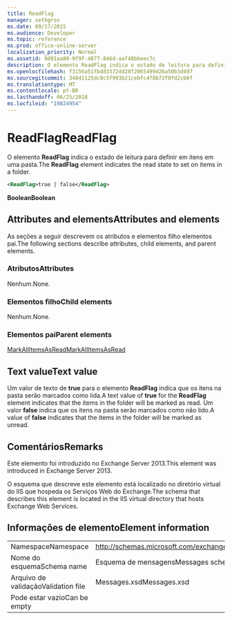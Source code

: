 ```yaml
---
title: ReadFlag
manager: sethgros
ms.date: 09/17/2015
ms.audience: Developer
ms.topic: reference
ms.prod: office-online-server
localization_priority: Normal
ms.assetid: 9d91aa89-9f9f-4877-846d-aaf48bbeec7c
description: O elemento ReadFlag indica o estado de leitura para definir em itens em uma pasta.
ms.openlocfilehash: f3156a51fbdd3372dd28f2065499d26a50b3d497
ms.sourcegitcommit: 34041125dc8c5f993b21cebfc4f8b72f0fd2cb6f
ms.translationtype: MT
ms.contentlocale: pt-BR
ms.lasthandoff: 06/25/2018
ms.locfileid: "19824954"
---
```

# <a name="readflag"></a><span data-ttu-id="21ea0-103">ReadFlag</span><span class="sxs-lookup"><span data-stu-id="21ea0-103">ReadFlag</span></span>

<span data-ttu-id="21ea0-104">O elemento **ReadFlag** indica o estado de leitura para definir em itens em uma pasta.</span><span class="sxs-lookup"><span data-stu-id="21ea0-104">The **ReadFlag** element indicates the read state to set on items in a folder.</span></span> 
  
```XML
<ReadFlag>true | false</ReadFlag>
```

 <span data-ttu-id="21ea0-105">**Boolean**</span><span class="sxs-lookup"><span data-stu-id="21ea0-105">**Boolean**</span></span>
## <a name="attributes-and-elements"></a><span data-ttu-id="21ea0-106">Attributes and elements</span><span class="sxs-lookup"><span data-stu-id="21ea0-106">Attributes and elements</span></span>

<span data-ttu-id="21ea0-107">As seções a seguir descrevem os atributos e elementos filho elementos pai.</span><span class="sxs-lookup"><span data-stu-id="21ea0-107">The following sections describe attributes, child elements, and parent elements.</span></span>
  
### <a name="attributes"></a><span data-ttu-id="21ea0-108">Atributos</span><span class="sxs-lookup"><span data-stu-id="21ea0-108">Attributes</span></span>

<span data-ttu-id="21ea0-109">Nenhum.</span><span class="sxs-lookup"><span data-stu-id="21ea0-109">None.</span></span>
  
### <a name="child-elements"></a><span data-ttu-id="21ea0-110">Elementos filho</span><span class="sxs-lookup"><span data-stu-id="21ea0-110">Child elements</span></span>

<span data-ttu-id="21ea0-111">Nenhum.</span><span class="sxs-lookup"><span data-stu-id="21ea0-111">None.</span></span>
  
### <a name="parent-elements"></a><span data-ttu-id="21ea0-112">Elementos pai</span><span class="sxs-lookup"><span data-stu-id="21ea0-112">Parent elements</span></span>

[<span data-ttu-id="21ea0-113">MarkAllItemsAsRead</span><span class="sxs-lookup"><span data-stu-id="21ea0-113">MarkAllItemsAsRead</span></span>](markallitemsasread.md)
  
## <a name="text-value"></a><span data-ttu-id="21ea0-114">Text value</span><span class="sxs-lookup"><span data-stu-id="21ea0-114">Text value</span></span>

<span data-ttu-id="21ea0-115">Um valor de texto de **true** para o elemento **ReadFlag** indica que os itens na pasta serão marcados como lida.</span><span class="sxs-lookup"><span data-stu-id="21ea0-115">A text value of **true** for the **ReadFlag** element indicates that the items in the folder will be marked as read.</span></span> <span data-ttu-id="21ea0-116">Um valor **false** indica que os itens na pasta serão marcados como não lido.</span><span class="sxs-lookup"><span data-stu-id="21ea0-116">A value of **false** indicates that the items in the folder will be marked as unread.</span></span> 
  
## <a name="remarks"></a><span data-ttu-id="21ea0-117">Comentários</span><span class="sxs-lookup"><span data-stu-id="21ea0-117">Remarks</span></span>

<span data-ttu-id="21ea0-118">Este elemento foi introduzido no Exchange Server 2013.</span><span class="sxs-lookup"><span data-stu-id="21ea0-118">This element was introduced in Exchange Server 2013.</span></span>
  
<span data-ttu-id="21ea0-119">O esquema que descreve este elemento está localizado no diretório virtual do IIS que hospeda os Serviços Web do Exchange.</span><span class="sxs-lookup"><span data-stu-id="21ea0-119">The schema that describes this element is located in the IIS virtual directory that hosts Exchange Web Services.</span></span>
  
## <a name="element-information"></a><span data-ttu-id="21ea0-120">Informações de elemento</span><span class="sxs-lookup"><span data-stu-id="21ea0-120">Element information</span></span>

|||
|:-----|:-----|
|<span data-ttu-id="21ea0-121">Namespace</span><span class="sxs-lookup"><span data-stu-id="21ea0-121">Namespace</span></span>  <br/> |http://schemas.microsoft.com/exchange/services/2006/messages  <br/> |
|<span data-ttu-id="21ea0-122">Nome do esquema</span><span class="sxs-lookup"><span data-stu-id="21ea0-122">Schema name</span></span>  <br/> |<span data-ttu-id="21ea0-123">Esquema de mensagens</span><span class="sxs-lookup"><span data-stu-id="21ea0-123">Messages schema</span></span>  <br/> |
|<span data-ttu-id="21ea0-124">Arquivo de validação</span><span class="sxs-lookup"><span data-stu-id="21ea0-124">Validation file</span></span>  <br/> |<span data-ttu-id="21ea0-125">Messages.xsd</span><span class="sxs-lookup"><span data-stu-id="21ea0-125">Messages.xsd</span></span>  <br/> |
|<span data-ttu-id="21ea0-126">Pode estar vazio</span><span class="sxs-lookup"><span data-stu-id="21ea0-126">Can be empty</span></span>  <br/> ||
   

